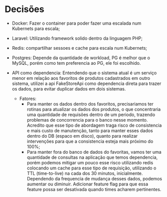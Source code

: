 # Decisões

- Docker: Fazer o container para poder fazer uma escalada num Kubernets para escala;
- Laravel: Utilizando framework solido dentro da linguagem PHP;
- Redis: compartilhar sessoes e cache para escala num Kubernets;
- Postgres: Depende da quantidade de workload, PG é melhor que o MySQL, porém como tem preferencia ao PG, ele foi escolhido.

- API como dependencia: Entendendo que o sistema atual é um serviço menor em relação aos favoritos de produtos cadastrados em outro sistema, utilizei a api FakeStoreApi como dependencia direta para trazer os dados, para evitar duplicar dados em dois sistemas.
  - Fatores:
    - Para manter os dados dentro dos favoritos, precisariamos ter rotinas para atualizar os dados dos produtos, o que concentraria uma quantidade de requisões dentro de um periodo, trazendo problemas de concorrencia para o banco nesse momento. Acredito que esse tipo de abordagem traga risco de consistencia e mais custo de manutenção, tanto para manter esses dados dentro do DB (espaco em disco), quanto para realizar intervenções para que a consistencia esteja mais próximo do 100%;
    - Para manter fora do banco de dados do favoritas, vamos ter uma quantidade de consultas na aplicação que temos dependencia, porém podemos mitigar um pouco esse risco utilizando redis colocando um cache para esse tipo de requisição, utilizando o TTL (time-to-live) na cada dos 30 minutos, inicialmente. Dependendo da frequencia de mudança desses dados, podemos aumentar ou diminuir. Adicionar feature flag para que essa feature possa ser desativada quando times acharem pertinentes.
